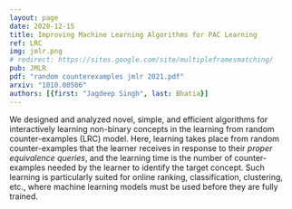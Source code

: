 ```yaml
---
layout: page
date: 2020-12-15
title: Improving Machine Learning Algorithms for PAC Learning
ref: LRC
img: jmlr.png
# redirect: https://sites.google.com/site/multipleframesmatching/
pub: JMLR
pdf: "random counterexamples jmlr 2021.pdf"
arxiv: "1810.00506"
authors: [{first: "Jagdeep Singh", last: Bhatia}]
---
```


We designed and analyzed novel, simple, and efficient algorithms for interactively learning non-binary concepts in the learning from random counter-examples (LRC) model. Here, learning takes place from random counter-examples that the learner receives in response to their *proper equivalence queries*, and the learning time is the number of counter-examples needed by the learner to identify the target concept. Such learning is particularly suited for online ranking, classification, clustering, etc., where machine learning models must be used before they are fully trained. 